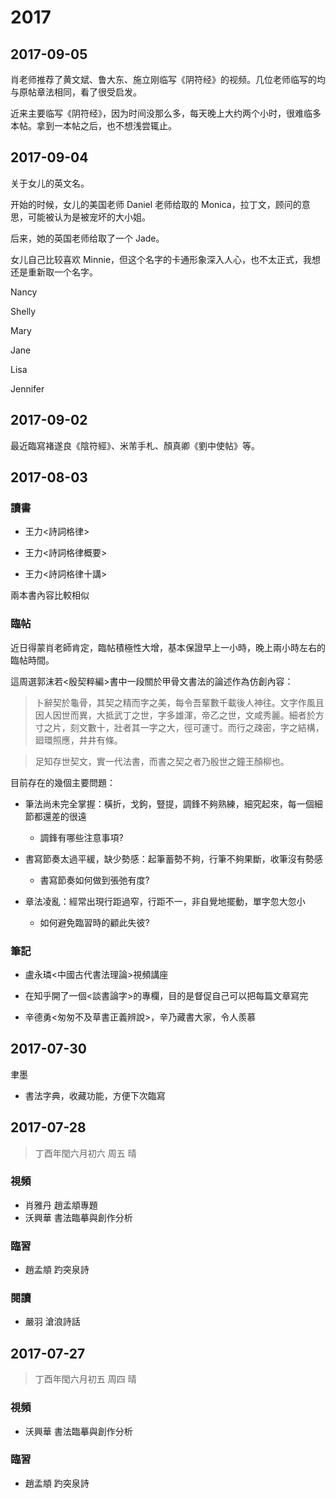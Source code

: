 # 2017

## 2017-09-05

肖老师推荐了黄文斌、鲁大东、施立刚临写《阴符经》的视频。几位老师临写的均与原帖章法相同，看了很受启发。

近来主要临写《阴符经》，因为时间没那么多，每天晚上大约两个小时，很难临多本帖。拿到一本帖之后，也不想浅尝辄止。

## 2017-09-04

关于女儿的英文名。

开始的时候，女儿的美国老师 Daniel 老师给取的 Monica，拉丁文，顾问的意思，可能被认为是被宠坏的大小姐。

后来，她的英国老师给取了一个 Jade。

女儿自己比较喜欢 Minnie，但这个名字的卡通形象深入人心，也不太正式，我想还是重新取一个名字。

Nancy

Shelly

Mary

Jane

Lisa

Jennifer

## 2017-09-02

最近臨寫褚遂良《陰符經》、米芾手札、顏真卿《劉中使帖》等。

## 2017-08-03

### 讀書

- 王力<詩詞格律>

- 王力<詩詞格律概要>

- 王力<詩詞格律十講>

兩本書內容比較相似

### 臨帖

近日得蒙肖老師肯定，臨帖積極性大增，基本保證早上一小時，晚上兩小時左右的臨帖時間。

這周選郭沫若<殷契粹編>書中一段關於甲骨文書法的論述作為仿創內容：

> 卜辭契於龜骨，其契之精而字之美，每令吾輩數千載後人神往。文字作風且因人因世而異，大抵武丁之世，字多雄渾，帝乙之世，文咸秀麗。細者於方寸之片，刻文數十，壯者其一字之大，徑可運寸。而行之疎密，字之結構，廻環照應，井井有條。

> 足知存世契文，實一代法書，而書之契之者乃殷世之鐘王顏柳也。

目前存在的幾個主要問題：

- 筆法尚未完全掌握：橫折，戈鉤，豎提，調鋒不夠熟練，細究起來，每一個細節都還差的很遠
  - 調鋒有哪些注意事項?

- 書寫節奏太過平緩，缺少勢感：起筆蓄勢不夠，行筆不夠果斷，收筆沒有勢感
  - 書寫節奏如何做到張弛有度?

- 章法凌亂：經常出現行距過窄，行距不一，非自覺地擺動，單字忽大忽小
  - 如何避免臨習時的顧此失彼?

### 筆記

- 盧永璘<中國古代書法理論>視頻講座

- 在知乎開了一個<談書論字>的專欄，目的是督促自己可以把每篇文章寫完

- 辛德勇<匆匆不及草書正義辨說>，辛乃藏書大家，令人羨慕

## 2017-07-30

聿墨

- 書法字典，收藏功能，方便下次臨寫

## 2017-07-28

> 丁酉年閠六月初六 周五 晴

### 視頻

- 肖雅丹 趙孟頫專題
- 沃興華 書法臨摹與創作分析

### 臨習

- 趙孟頫 趵突泉詩

### 閱讀

- 嚴羽 滄浪詩話

## 2017-07-27

> 丁酉年閠六月初五 周四 晴

### 視頻

- 沃興華 書法臨摹與創作分析

### 臨習

- 趙孟頫 趵突泉詩
